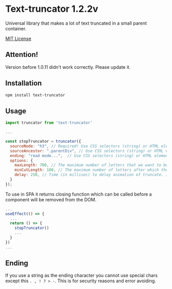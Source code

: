 # Text-truncator 1.2.2v

Universal library that makes a lot of text truncated in a small parent container.

[MIT License](LICENSE.txt)

## Attention!
Version before 1.0.11 didn't work correctly. Please update it.

## Installation

```sh
npm install text-truncator
```
## Usage

```js / ts
import truncator from 'text-truncator'

...

const stopTruncator = truncator({
  sourceNode: "h3", // Required! Use CSS selectors (string) or HTML element
  sourceAncestor: ".parentDiv", // Use CSS selectors (string) or HTML element. By default it uses "body"
  ending: "read mode...",  // Use CSS selectors (string) or HTML element. By default it uses ...
  options: {
    maxLength: 700, // The maximum number of letters that we want to be shown before truncate. By default it uses Infinity
    minCutLength: 100, // The maximum number of letters after which the text completely disappears. By default it uses 0
    delay: 250, // Time (in millisec) to delay animation of truncate. Inside itself truncator uses the throttling function. By default it uses 100
  }
});
```

To use in SPA it returns closing function which can be called before a component will be removed from the DOM.

```js / ts
...
useEffect(() => {
  ...
  return () => {
    stopTruncator()
    ...
  }
})
...
```

## Ending
If you use a string as the ending character you cannot use special chars except this ```. , ! ? > -```.
This is for security reasons and error avoiding.